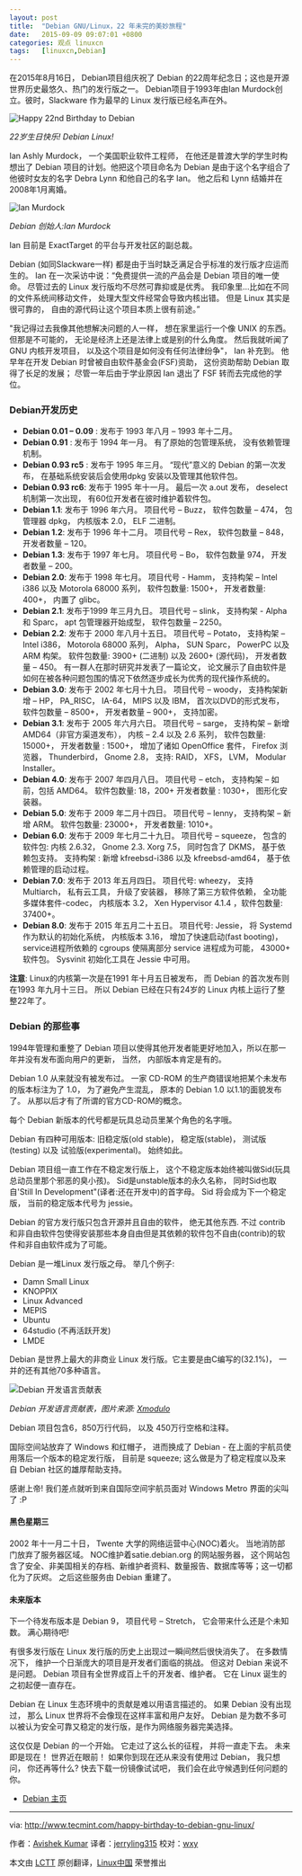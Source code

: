 ```yaml
---
layout: post
title:	"Debian GNU/Linux，22 年未完的美妙旅程"
date:	2015-09-09 09:07:01 +0800 
categories:	观点 linuxcn 
tags:	[linuxcn,Debian]
---
```



在2015年8月16日， Debian项目组庆祝了 Debian 的22周年纪念日；这也是开源世界历史最悠久、热门的发行版之一。 Debian项目于1993年由Ian Murdock创立。彼时，Slackware 作为最早的 Linux 发行版已经名声在外。


![Happy 22nd Birthday to Debian](/Asserts/Images//attachment/album/201509/09/090704oxd0wxccdjlxw5cs.png)


*22岁生日快乐! Debian Linux!*


Ian Ashly Murdock， 一个美国职业软件工程师， 在他还是普渡大学的学生时构想出了 Debian 项目的计划。他把这个项目命名为 Debian 是由于这个名字组合了他彼时女友的名字 Debra Lynn 和他自己的名字 Ian。 他之后和 Lynn 结婚并在2008年1月离婚。


![Ian Murdock](/Asserts/Images//attachment/album/201509/09/090704m6ymhjv8a66dm3h0.jpg)


*Debian 创始人:Ian Murdock*


Ian 目前是 ExactTarget 的平台与开发社区的副总裁。


Debian (如同Slackware一样) 都是由于当时缺乏满足合乎标准的发行版才应运而生的。 Ian 在一次采访中说：“免费提供一流的产品会是 Debian 项目的唯一使命。 尽管过去的 Linux 发行版均不尽然可靠抑或是优秀。 我印象里...比如在不同的文件系统间移动文件， 处理大型文件经常会导致内核出错。 但是 Linux 其实是很可靠的， 自由的源代码让这个项目本质上很有前途。”


"我记得过去我像其他想解决问题的人一样， 想在家里运行一个像 UNIX 的东西。 但那是不可能的， 无论是经济上还是法律上或是别的什么角度。 然后我就听闻了 GNU 内核开发项目， 以及这个项目是如何没有任何法律纷争"， Ian 补充到。 他早年在开发 Debian 时曾被自由软件基金会(FSF)资助， 这份资助帮助 Debian 取得了长足的发展； 尽管一年后由于学业原因 Ian 退出了 FSF 转而去完成他的学位。


### Debian开发历史


* **Debian 0.01 – 0.09** : 发布于 1993 年八月 – 1993 年十二月。
* **Debian 0.91** : 发布于 1994 年一月。 有了原始的包管理系统， 没有依赖管理机制。
* **Debian 0.93 rc5** : 发布于 1995 年三月。 “现代”意义的 Debian 的第一次发布， 在基础系统安装后会使用dpkg 安装以及管理其他软件包。
* **Debian 0.93 rc6**: 发布于 1995 年十一月。 最后一次 a.out 发布， deselect 机制第一次出现， 有60位开发者在彼时维护着软件包。
* **Debian 1.1**: 发布于 1996 年六月。 项目代号 – Buzz， 软件包数量 – 474， 包管理器 dpkg， 内核版本 2.0， ELF 二进制。
* **Debian 1.2**: 发布于 1996 年十二月。 项目代号 – Rex， 软件包数量 – 848， 开发者数量 – 120。
* **Debian 1.3**: 发布于 1997 年七月。 项目代号 – Bo， 软件包数量 974， 开发者数量 – 200。
* **Debian 2.0**: 发布于 1998 年七月。 项目代号 - Hamm， 支持构架 – Intel i386 以及 Motorola 68000 系列， 软件包数量: 1500+， 开发者数量: 400+， 内置了 glibc。
* **Debian 2.1**: 发布于1999 年三月九日。 项目代号 – slink， 支持构架 - Alpha 和 Sparc， apt 包管理器开始成型， 软件包数量 – 2250。
* **Debian 2.2**: 发布于 2000 年八月十五日。 项目代号 – Potato， 支持构架 – Intel i386， Motorola 68000 系列， Alpha， SUN Sparc， PowerPC 以及 ARM 构架。 软件包数量: 3900+ (二进制) 以及 2600+ (源代码)， 开发者数量 – 450。 有一群人在那时研究并发表了一篇论文， 论文展示了自由软件是如何在被各种问题包围的情况下依然逐步成长为优秀的现代操作系统的。
* **Debian 3.0**: 发布于 2002 年七月十九日。 项目代号 – woody， 支持构架新增 – HP， PA\_RISC， IA-64， MIPS 以及 IBM， 首次以DVD的形式发布， 软件包数量 – 8500+， 开发者数量 – 900+， 支持加密。
* **Debian 3.1**: 发布于 2005 年六月六日。 项目代号 – sarge， 支持构架 – 新增 AMD64（非官方渠道发布）， 内核 – 2.4 以及 2.6 系列， 软件包数量: 15000+， 开发者数量 : 1500+， 增加了诸如 OpenOffice 套件， Firefox 浏览器， Thunderbird， Gnome 2.8， 支持: RAID， XFS， LVM， Modular Installer。
* **Debian 4.0**: 发布于 2007 年四月八日。 项目代号 – etch， 支持构架 – 如前，包括 AMD64。 软件包数量: 18，200+ 开发者数量 : 1030+， 图形化安装器。
* **Debian 5.0**: 发布于 2009 年二月十四日。 项目代号 – lenny， 支持构架 – 新增 ARM。 软件包数量: 23000+， 开发者数量: 1010+。
* **Debian 6.0**: 发布于 2009 年七月二十九日。 项目代号 – squeeze， 包含的软件包: 内核 2.6.32， Gnome 2.3. Xorg 7.5， 同时包含了 DKMS， 基于依赖包支持。 支持构架 : 新增 kfreebsd-i386 以及 kfreebsd-amd64， 基于依赖管理的启动过程。
* **Debian 7.0**: 发布于 2013 年五月四日。 项目代号: wheezy， 支持 Multiarch， 私有云工具， 升级了安装器， 移除了第三方软件依赖， 全功能多媒体套件-codec， 内核版本 3.2， Xen Hypervisor 4.1.4 ，软件包数量: 37400+。
* **Debian 8.0**: 发布于 2015 年五月二十五日。 项目代号: Jessie， 将 Systemd 作为默认的初始化系统， 内核版本 3.16， 增加了快速启动(fast booting)， service进程所依赖的 cgroups 使隔离部分 service 进程成为可能， 43000+ 软件包。 Sysvinit 初始化工具在 Jessie 中可用。


**注意**: Linux的内核第一次是在1991 年十月五日被发布， 而 Debian 的首次发布则在1993 年九月十三日。 所以 Debian 已经在只有24岁的 Linux 内核上运行了整整22年了。


### Debian 的那些事


1994年管理和重整了 Debian 项目以使得其他开发者能更好地加入，所以在那一年并没有发布面向用户的更新， 当然， 内部版本肯定是有的。


Debian 1.0 从来就没有被发布过。 一家 CD-ROM 的生产商错误地把某个未发布的版本标注为了 1.0， 为了避免产生混乱， 原本的 Debian 1.0 以1.1的面貌发布了。 从那以后才有了所谓的官方CD-ROM的概念。


每个 Debian 新版本的代号都是玩具总动员里某个角色的名字哦。


Debian 有四种可用版本: 旧稳定版(old stable)， 稳定版(stable)， 测试版(testing) 以及 试验版(experimental)。 始终如此。


Debian 项目组一直工作在不稳定发行版上， 这个不稳定版本始终被叫做Sid(玩具总动员里那个邪恶的臭小孩)。 Sid是unstable版本的永久名称， 同时Sid也取自'Still In Development"(译者:还在开发中)的首字母。 Sid 将会成为下一个稳定版， 当前的稳定版本代号为 jessie。


Debian 的官方发行版只包含开源并且自由的软件， 绝无其他东西. 不过 contrib 和非自由软件包使得安装那些本身自由但是其依赖的软件包不自由(contrib)的软件和非自由软件成为了可能。


Debian 是一堆Linux 发行版之母。 举几个例子:


* Damn Small Linux
* KNOPPIX
* Linux Advanced
* MEPIS
* Ubuntu
* 64studio (不再活跃开发)
* LMDE


Debian 是世界上最大的非商业 Linux 发行版。它主要是由C编写的(32.1%)， 一并的还有其他70多种语言。


![Debian 开发语言贡献表](/Asserts/Images//attachment/album/201509/09/090705zqn8x6sbjx0bvrl0.png)


*Debian 开发语言贡献表，图片来源: [Xmodulo](http://xmodulo.com/2013/08/interesting-facts-about-debian-linux.html)*


Debian 项目包含6，850万行代码， 以及 450万行空格和注释。


国际空间站放弃了 Windows 和红帽子， 进而换成了 Debian - 在上面的宇航员使用落后一个版本的稳定发行版， 目前是 squeeze; 这么做是为了稳定程度以及来自 Debian 社区的雄厚帮助支持。


感谢上帝! 我们差点就听到来自国际空间宇航员面对 Windows Metro 界面的尖叫了 :P


#### 黑色星期三


2002 年十一月二十日， Twente 大学的网络运营中心(NOC)着火。 当地消防部门放弃了服务器区域。 NOC维护着satie.debian.org 的网站服务器， 这个网站包含了安全、非美国相关的存档、新维护者资料、数量报告、数据库等等；这一切都化为了灰烬。 之后这些服务由 Debian 重建了。


#### 未来版本


下一个待发布版本是 Debian 9， 项目代号 – Stretch， 它会带来什么还是个未知数。 满心期待吧!


有很多发行版在 Linux 发行版的历史上出现过一瞬间然后很快消失了。 在多数情况下， 维护一个日渐庞大的项目是开发者们面临的挑战。 但这对 Debian 来说不是问题。 Debian 项目有全世界成百上千的开发者、维护者。 它在 Linux 诞生的之初起便一直存在。


Debian 在 Linux 生态环境中的贡献是难以用语言描述的。 如果 Debian 没有出现过， 那么 Linux 世界将不会像现在这样丰富和用户友好。 Debian 是为数不多可以被认为安全可靠又稳定的发行版，是作为网络服务器完美选择。


这仅仅是 Debian 的一个开始。 它走过了这么长的征程， 并将一直走下去。 未来即是现在！ 世界近在眼前！ 如果你到现在还从来没有使用过 Debian， 我只想问， 你还再等什么? 快去下载一份镜像试试吧， 我们会在此守候遇到任何问题的你。


* [Debian 主页](https://www.debian.org/)




---


via: <http://www.tecmint.com/happy-birthday-to-debian-gnu-linux/>


作者：[Avishek Kumar](http://www.tecmint.com/author/avishek/) 译者：[jerryling315](http://moelf.xyz) 校对：[wxy](https://github.com/wxy)


本文由 [LCTT](https://github.com/LCTT/TranslateProject) 原创翻译，[Linux中国](https://linux.cn/) 荣誉推出
